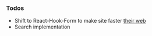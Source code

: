 ### Todos

- Shift to React-Hook-Form to make site faster [their web](https://react-hook-form.com/)
- Search implementation
